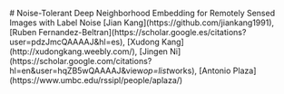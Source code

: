 #   N o i s e - T o l e r a n t   D e e p   N e i g h b o r h o o d   E m b e d d i n g   f o r   R e m o t e l y   S e n s e d   I m a g e s   w i t h   L a b e l   N o i s e      
 [ J i a n   K a n g ] ( h t t p s : / / g i t h u b . c o m / j i a n k a n g 1 9 9 1 ) ,   [ R u b e n   F e r n a n d e z - B e l t r a n ] ( h t t p s : / / s c h o l a r . g o o g l e . e s / c i t a t i o n s ? u s e r = p d z J m c Q A A A A J & h l = e s ) ,     [ X u d o n g   K a n g ] ( h t t p : / / x u d o n g k a n g . w e e b l y . c o m / ) ,   [ J i n g e n   N i ] ( h t t p s : / / s c h o l a r . g o o g l e . c o m / c i t a t i o n s ? h l = e n & u s e r = h q Z B 5 w Q A A A A J & v i e w _ o p = l i s t _ w o r k s ) ,   [ A n t o n i o   P l a z a ] ( h t t p s : / / w w w . u m b c . e d u / r s s i p l / p e o p l e / a p l a z a / )    
  
 